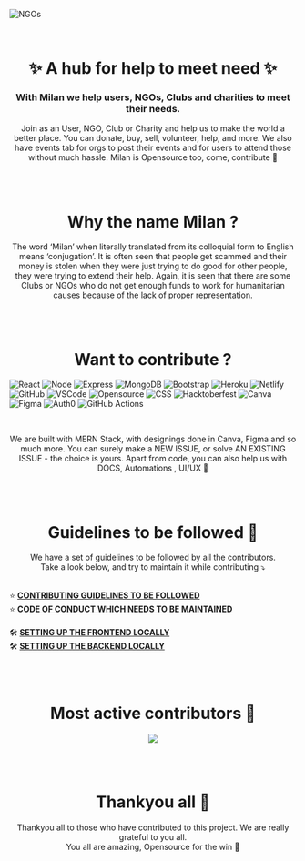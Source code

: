 ![NGOs](https://user-images.githubusercontent.com/72851613/177592591-86afe7ef-8f2c-4993-895c-74797ee83b21.png)

<br/>

<h1 align="center">
✨ A hub for help to meet need ✨ <br/>
</h1>
<h3 align="center">
With Milan we help users, NGOs, Clubs and charities to meet their needs. <br/>
</h3>
<p align="center">
Join as an User, NGO, Club or Charity and help us to make the world a better place. You can donate, buy, sell, volunteer, help, and more. We also have events tab for orgs to post their events and for users to attend those without much hassle. Milan is Opensource too, come, contribute 🚀 <br/>
</p>
<br/>
<br/>

<h1 align="center">
Why the name Milan ?
</h1>

<p align="center">
The word ‘Milan’ when literally translated from its colloquial form to English means ‘conjugation’.
It is often seen that people get scammed and their money is stolen when they were just trying to do good for other people, they were trying to extend their help. Again, it is seen that there are some Clubs or NGOs who do not get enough funds to work for humanitarian causes because of the lack of proper representation.
</p>
<br/>
<br/>

<!-- //* CONTRIBUTE  -->

<h1 align="center">
Want to contribute ? 
</h1>

<p align="center">

![React](https://img.shields.io/badge/react-%2320232a.svg?style=for-the-badge&logo=react&logoColor=%2361DAFB)
![Node](https://img.shields.io/badge/node.js-%2343853D.svg?style=for-the-badge&logo=node.js&logoColor=white)
![Express](https://img.shields.io/badge/express.js-%23404d59.svg?style=for-the-badge)
![MongoDB](https://img.shields.io/badge/MongoDB-%234ea94b.svg?style=for-the-badge&logo=mongodb&logoColor=white)
![Bootstrap](https://img.shields.io/badge/Bootstrap-%23563D7C.svg?style=for-the-badge&logo=bootstrap&logoColor=white)
![Heroku](https://img.shields.io/badge/Heroku-%23430098.svg?style=for-the-badge&logo=heroku&logoColor=white)
![Netlify](https://img.shields.io/badge/Netlify-%2300C7B7.svg?style=for-the-badge&logo=netlify&logoColor=white)
![GitHub](https://img.shields.io/badge/GitHub-%23121011.svg?style=for-the-badge&logo=github&logoColor=white)
![VSCode](https://img.shields.io/badge/VSCode-%23007ACC.svg?style=for-the-badge&logo=visual-studio-code&logoColor=white)
![Opensource](https://img.shields.io/badge/Open%20Source-%23F05032.svg?style=for-the-badge&logo=open-source-initiative&logoColor=white)
![CSS](https://img.shields.io/badge/CSS-%231572B6.svg?style=for-the-badge&logo=css3&logoColor=white)
![Hacktoberfest](https://img.shields.io/badge/Hacktoberfest-%23F05032.svg?style=for-the-badge&logo=open-source-initiative&logoColor=white)
![Canva](https://img.shields.io/badge/Canva-%2300C4CC.svg?style=for-the-badge&logo=canva&logoColor=white)
![Figma](https://img.shields.io/badge/Figma-%23F24E1E.svg?style=for-the-badge&logo=figma&logoColor=white)
![Auth0](https://img.shields.io/badge/Auth0-%2300C7B7.svg?style=for-the-badge&logo=auth0&logoColor=white)
![GitHub Actions](https://img.shields.io/badge/GitHub%20Actions-%232671E5.svg?style=for-the-badge&logo=github-actions&logoColor=white)

</p>
</br>

<p align="center">
We are built with MERN Stack, with designings done in Canva, Figma and so much more. You can surely make a NEW ISSUE, or solve AN EXISTING ISSUE - the choice is yours. Apart from code, you can also help us with DOCS, Automations , UI/UX 🚀 </p>
</br>
</br>

<h1 align="center">
Guidelines to be followed 🔐
</h1>

<p align="center">
We have a set of guidelines to be followed by all the contributors. <br/>
Take a look below, and try to maintain it while contributing ⤵ <br/><br/>

⭐ **[CONTRIBUTING GUIDELINES TO BE FOLLOWED](https://github.com/IAmTamal/Milan/blob/main/CONTRIBUTING.md)**<br/>
⭐ **[CODE OF CONDUCT WHICH NEEDS TO BE MAINTAINED](https://github.com/IAmTamal/Milan/blob/main/CODE_OF_CONDUCT.md)**<br/><br/>
🛠 **[SETTING UP THE FRONTEND LOCALLY](https://github.com/IAmTamal/Milan/blob/main/rules/Setup.md)**<br/>
🛠 **[SETTING UP THE BACKEND LOCALLY](https://github.com/IAmTamal/Milan/blob/main/CODE_OF_CONDUCT.md)**<br/>

</p>
</br>
</br>

<h1 align="center">
Most active contributors 🚀
</h1>

<p align="center">
<a  href="https://github.com/IAmTamal/Milan/graphs/contributors">
  <img src="https://contrib.rocks/image?repo=IAmTamal/Milan" />
</a>
</p>
</br>
</br>

<h1 align="center">
Thankyou all 💚
</h1>

<p align="center">
Thankyou all to those who have contributed to this project. We are really grateful to you all. <br/> You all are amazing, Opensource for the win 🚀 </p>
